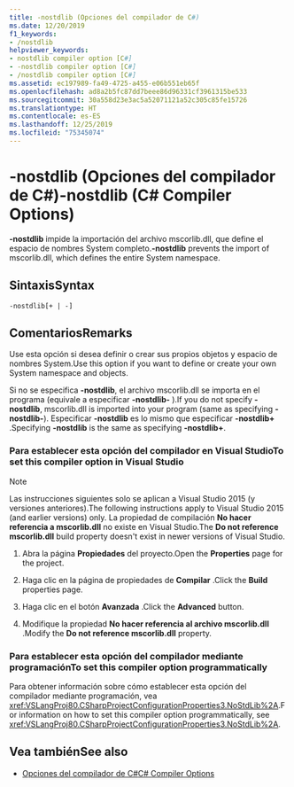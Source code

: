 ```yaml
---
title: -nostdlib (Opciones del compilador de C#)
ms.date: 12/20/2019
f1_keywords:
- /nostdlib
helpviewer_keywords:
- nostdlib compiler option [C#]
- -nostdlib compiler option [C#]
- /nostdlib compiler option [C#]
ms.assetid: ec197989-fa49-4725-a455-e06b551eb65f
ms.openlocfilehash: ad8a2b5fc87dd7beee86d96331cf3961315be533
ms.sourcegitcommit: 30a558d23e3ac5a52071121a52c305c85fe15726
ms.translationtype: HT
ms.contentlocale: es-ES
ms.lasthandoff: 12/25/2019
ms.locfileid: "75345074"
---
```

# <a name="-nostdlib-c-compiler-options"></a><span data-ttu-id="85c55-102">-nostdlib (Opciones del compilador de C#)</span><span class="sxs-lookup"><span data-stu-id="85c55-102">-nostdlib (C# Compiler Options)</span></span>

<span data-ttu-id="85c55-103">**-nostdlib** impide la importación del archivo mscorlib.dll, que define el espacio de nombres System completo.</span><span class="sxs-lookup"><span data-stu-id="85c55-103">**-nostdlib** prevents the import of mscorlib.dll, which defines the entire System namespace.</span></span>

## <a name="syntax"></a><span data-ttu-id="85c55-104">Sintaxis</span><span class="sxs-lookup"><span data-stu-id="85c55-104">Syntax</span></span>

```console
-nostdlib[+ | -]
```

## <a name="remarks"></a><span data-ttu-id="85c55-105">Comentarios</span><span class="sxs-lookup"><span data-stu-id="85c55-105">Remarks</span></span>

<span data-ttu-id="85c55-106">Use esta opción si desea definir o crear sus propios objetos y espacio de nombres System.</span><span class="sxs-lookup"><span data-stu-id="85c55-106">Use this option if you want to define or create your own System namespace and objects.</span></span>

<span data-ttu-id="85c55-107">Si no se especifica **-nostdlib**, el archivo mscorlib.dll se importa en el programa (equivale a especificar **-nostdlib-** ).</span><span class="sxs-lookup"><span data-stu-id="85c55-107">If you do not specify **-nostdlib**, mscorlib.dll is imported into your program (same as specifying **-nostdlib-**).</span></span> <span data-ttu-id="85c55-108">Especificar **-nostdlib** es lo mismo que especificar **-nostdlib+** .</span><span class="sxs-lookup"><span data-stu-id="85c55-108">Specifying **-nostdlib** is the same as specifying **-nostdlib+**.</span></span>

### <a name="to-set-this-compiler-option-in-visual-studio"></a><span data-ttu-id="85c55-109">Para establecer esta opción del compilador en Visual Studio</span><span class="sxs-lookup"><span data-stu-id="85c55-109">To set this compiler option in Visual Studio</span></span>

> [!NOTE]
> <span data-ttu-id="85c55-110">Las instrucciones siguientes solo se aplican a Visual Studio 2015 (y versiones anteriores).</span><span class="sxs-lookup"><span data-stu-id="85c55-110">The following instructions apply to Visual Studio 2015 (and earlier versions) only.</span></span> <span data-ttu-id="85c55-111">La propiedad de compilación **No hacer referencia a mscorlib.dll** no existe en Visual Studio.</span><span class="sxs-lookup"><span data-stu-id="85c55-111">The **Do not reference mscorlib.dll** build property doesn't exist in newer versions of Visual Studio.</span></span>

1. <span data-ttu-id="85c55-112">Abra la página **Propiedades** del proyecto.</span><span class="sxs-lookup"><span data-stu-id="85c55-112">Open the **Properties** page for the project.</span></span>

2. <span data-ttu-id="85c55-113">Haga clic en la página de propiedades de **Compilar** .</span><span class="sxs-lookup"><span data-stu-id="85c55-113">Click the **Build** properties page.</span></span>

3. <span data-ttu-id="85c55-114">Haga clic en el botón **Avanzada** .</span><span class="sxs-lookup"><span data-stu-id="85c55-114">Click the **Advanced** button.</span></span>

4. <span data-ttu-id="85c55-115">Modifique la propiedad **No hacer referencia al archivo mscorlib.dll** .</span><span class="sxs-lookup"><span data-stu-id="85c55-115">Modify the **Do not reference mscorlib.dll** property.</span></span>

### <a name="to-set-this-compiler-option-programmatically"></a><span data-ttu-id="85c55-116">Para establecer esta opción del compilador mediante programación</span><span class="sxs-lookup"><span data-stu-id="85c55-116">To set this compiler option programmatically</span></span>

<span data-ttu-id="85c55-117">Para obtener información sobre cómo establecer esta opción del compilador mediante programación, vea <xref:VSLangProj80.CSharpProjectConfigurationProperties3.NoStdLib%2A>.</span><span class="sxs-lookup"><span data-stu-id="85c55-117">For information on how to set this compiler option programmatically, see <xref:VSLangProj80.CSharpProjectConfigurationProperties3.NoStdLib%2A>.</span></span>

## <a name="see-also"></a><span data-ttu-id="85c55-118">Vea también</span><span class="sxs-lookup"><span data-stu-id="85c55-118">See also</span></span>

- [<span data-ttu-id="85c55-119">Opciones del compilador de C#</span><span class="sxs-lookup"><span data-stu-id="85c55-119">C# Compiler Options</span></span>](./index.md)
